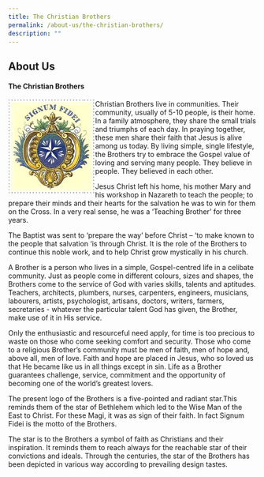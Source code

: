 ```yaml
---
title: The Christian Brothers
permalink: /about-us/the-christian-brothers/
description: ""
---
```

## About Us

#### The Christian Brothers

<img src="/images/photo6287309334086006130.jpg" style="width:35%" align=left>

Christian Brothers live in communities. Their community, usually of 5-10 people, is their home. In a family atmosphere, they share the small trials and triumphs of each day. In praying together, these men share their faith that Jesus is alive among us today. By living simple, single lifestyle, the Brothers try to embrace the Gospel value of loving and serving many people. They believe in people. They believed in each other.  

Jesus Christ left his home, his mother Mary and his workshop in Nazareth to teach the people; to prepare their minds and their hearts for the salvation he was to win for them on the Cross. In a very real sense, he was a ‘Teaching Brother’ for three years.

The Baptist was sent to ‘prepare the way’ before Christ – ‘to make known to the people that salvation ‘is through Christ. It is the role of the Brothers to continue this noble work, and to help Christ grow mystically in his church.

A Brother is a person who lives in a simple, Gospel-centred life in a celibate community. Just as people come in different colours, sizes and shapes, the Brothers come to the service of God with varies skills, talents and aptitudes. Teachers, architects, plumbers, nurses, carpenters, engineers, musicians, labourers, artists, psychologist, artisans, doctors, writers, farmers, secretaries - whatever the particular talent God has given, the Brother, make use of it in His service.

Only the enthusiastic and resourceful need apply, for time is too precious to waste on those who come seeking comfort and security. Those who come to a religious Brother’s community must be men of faith, men of hope and, above all, men of love. Faith and hope are placed in Jesus, who so loved us that He became like us in all things except in sin. Life as a Brother guarantees challenge, service, commitment and the opportunity of becoming one of the world’s greatest lovers.

The present logo of the Brothers is a five-pointed and radiant star.This reminds them of the star of Bethlehem which led to the Wise Man of the East to Christ. For these Magi, it was as sign of their faith. In fact Signum Fidei is the motto of the Brothers.

The star is to the Brothers a symbol of faith as Christians and their inspiration. It reminds them to reach always for the reachable star of their convictions and ideals. Through the centuries, the star of the Brothers has been depicted in various way according to prevailing design tastes.